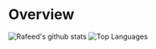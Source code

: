 # Overview
![Rafeed's github stats](https://github-readme-stats.vercel.app/api?username=roughweed&count_private=true&show_icons=true&theme=nord&custom_title=Rafeed's%20Overview)
![Top Languages](https://github-readme-stats.vercel.app/api/top-langs/?username=roughweed&langs_count=8&theme=nord)
